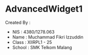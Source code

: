 # AdvancedWidget1

Created By :
* NIS    : 4380/1278.063
* Name   : Muchammad Fikri Izzuddin
* Class  : XIIRPL1 - 25
* School : SMK Telkom Malang

